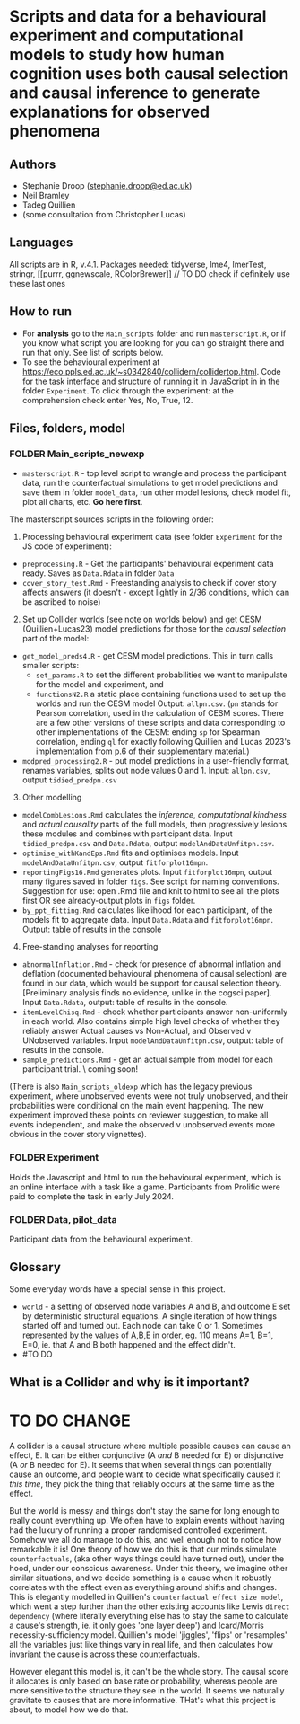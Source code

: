 # Scripts and data for a behavioural experiment and computational models to study how human cognition uses both causal selection and causal inference to generate explanations for observed phenomena

## Authors

- Stephanie Droop (stephanie.droop@ed.ac.uk)
- Neil Bramley
- Tadeg Quillien
- (some consultation from Christopher Lucas)

## Languages

All scripts are in R, v.4.1. Packages needed: tidyverse, lme4, lmerTest, stringr, [[purrr, ggnewscale, RColorBrewer]] // TO DO check if definitely use these last ones

## How to run

- For **analysis** go to the `Main_scripts` folder and run `masterscript.R`, or if you know what script you are looking for you can go straight there and run that only. See list of scripts below.
- To see the behavioural experiment at https://eco.ppls.ed.ac.uk/~s0342840/collidern/collidertop.html. Code for the task interface and structure of running it in JavaScript in in the folder `Experiment`. To click through the experiment: at the comprehension check enter Yes, No, True, 12.

## Files, folders, model

### FOLDER Main_scripts_newexp

- `masterscript.R` - top level script to wrangle and process the participant data, run the counterfactual simulations to get model predictions and save them in folder `model_data`, run other model lesions, check model fit, plot all charts, etc. **Go here first**.

The masterscript sources scripts in the following order:

1. Processing behavioural experiment data (see folder `Experiment` for the JS code of experiment):

- `preprocessing.R` - Get the participants' behavioural experiment data ready. Saves as `Data.Rdata` in folder `Data`
- `cover_story_test.Rmd` - Freestanding analysis to check if cover story affects answers (it doesn't - except lightly in 2/36 conditions, which can be ascribed to noise)

2. Set up Collider worlds (see note on worlds below) and get CESM (Quillien+Lucas23) model predictions for those for the _causal selection_ part of the model:

- `get_model_preds4.R` - get CESM model predictions. This in turn calls smaller scripts:
  - `set_params.R` to set the different probabilities we want to manipulate for the model and experiment, and
  - `functionsN2.R` a static place containing functions used to set up the worlds and run the CESM model
    Output: `allpn.csv`. (`pn` stands for Pearson correlation, used in the calculation of CESM scores. There are a few other versions of these scripts and data corresponding to other implementations of the CESM: ending `sp` for Spearman correlation, ending `ql` for exactly following Quillien and Lucas 2023's implementation from p.6 of their supplementary material.)
- `modpred_processing2.R` - put model predictions in a user-friendly format, renames variables, splits out node values 0 and 1. Input: `allpn.csv`, output `tidied_predpn.csv`

3. Other modelling

- `modelCombLesions.Rmd` calculates the _inference_, _computational kindness_ and _actual causality_ parts of the full models, then progressively lesions these modules and combines with participant data. Input `tidied_predpn.csv` and `Data.Rdata`, output `modelAndDataUnfitpn.csv`.
- `optimise_withKandEps.Rmd` fits and optimises models. Input `modelAndDataUnfitpn.csv`, output `fitforplot16mpn`.
- `reportingFigs16.Rmd` generates plots. Input `fitforplot16mpn`, output many figures saved in folder `figs`. See script for naming conventions. Suggestion for use: open .Rmd file and knit to html to see all the plots first OR see already-output plots in `figs` folder.
- `by_ppt_fitting.Rmd` calculates likelihood for each participant, of the models fit to aggregate data. Input `Data.Rdata` and `fitforplot16mpn`. Output: table of results in the console

4. Free-standing analyses for reporting

- `abnormalInflation.Rmd` - check for presence of abnormal inflation and deflation (documented behavioural phenomena of causal selection) are found in our data, which would be support for causal selection theory. [Preliminary analysis finds no evidence, unlike in the cogsci paper]. Input `Data.Rdata`, output: table of results in the console.
- `itemLevelChisq.Rmd` - check whether participants answer non-uniformly in each world. Also contains simple high level checks of whether they reliably answer Actual causes vs Non-Actual, and Observed v UNobserved variables. Input `modelAndDataUnfitpn.csv`, output: table of results in the console.
- `sample_predictions.Rmd` - get an actual sample from model for each participant trial. \\ coming soon!

(There is also `Main_scripts_oldexp` which has the legacy previous experiment, where unobserved events were not truly unobserved, and their probabilities were conditional on the main event happening. The new experiment improved these points on reviewer suggestion, to make all events independent, and make the observed v unobserved events more obvious in the cover story vignettes).

### FOLDER Experiment

Holds the Javascript and html to run the behavioural experiment, which is an online interface with a task like a game. Participants from Prolific were paid to complete the task in early July 2024.

### FOLDER Data, pilot_data

Participant data from the behavioural experiment.

## Glossary

Some everyday words have a special sense in this project.

- `world` - a setting of observed node variables A and B, and outcome E set by deterministic structural equations. A single iteration of how things started off and turned out. Each node can take 0 or 1. Sometimes represented by the values of A,B,E in order, eg. 110 means A=1, B=1, E=0, ie. that A and B both happened and the effect didn't.
- #TO DO

## What is a Collider and why is it important?

# TO DO CHANGE

A collider is a causal structure where multiple possible causes can cause an effect, E. It can be either conjunctive (A _and_ B needed for E) or disjunctive (A _or_ B needed for E). It seems that when several things can potentially cause an outcome, and people want to decide what specifically caused it _this time_, they pick the thing that reliably occurs at the same time as the effect.

But the world is messy and things don't stay the same for long enough to really count everything up. We often have to explain events without having had the luxury of running a proper randomised controlled experiment. Somehow we all do manage to do this, and well enough not to notice how remarkable it is! One theory of how we do this is that our minds simulate `counterfactuals`, (aka other ways things could have turned out), under the hood, under our conscious awareness. Under this theory, we imagine other similar situations, and we decide something is a cause when it robustly correlates with the effect even as everything around shifts and changes. This is elegantly modelled in Quillien's `counterfactual effect size model`, which went a step further than the other existing accounts like Lewis `direct dependency` (where literally everything else has to stay the same to calculate a cause's strength, ie. it only goes 'one layer deep') and Icard/Morris necessity-sufficiency model. Quillien's model 'jiggles', 'flips' or 'resamples' all the variables just like things vary in real life, and then calculates how invariant the cause is across these counterfactuals.

However elegant this model is, it can't be the whole story. The causal score it allocates is only based on base rate or probability, whereas people are more sensitive to the structure they see in the world. It seems we naturally gravitate to causes that are more informative. THat's what this project is about, to model how we do that.
